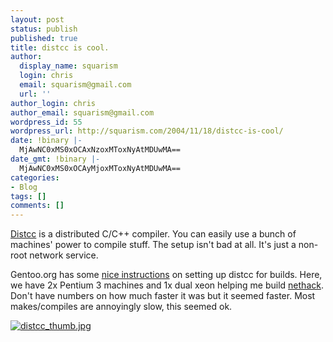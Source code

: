 ```yaml
---
layout: post
status: publish
published: true
title: distcc is cool.
author:
  display_name: squarism
  login: chris
  email: squarism@gmail.com
  url: ''
author_login: chris
author_email: squarism@gmail.com
wordpress_id: 55
wordpress_url: http://squarism.com/2004/11/18/distcc-is-cool/
date: !binary |-
  MjAwNC0xMS0xOCAxNzoxMToxNyAtMDUwMA==
date_gmt: !binary |-
  MjAwNC0xMS0xOCAyMjoxMToxNyAtMDUwMA==
categories:
- Blog
tags: []
comments: []
---
```

[Distcc](http://distcc.samba.org/) is a distributed C/C++ compiler.  You can easily use a bunch of machines' power to compile stuff.  The setup isn't bad at all.  It's just a non-root network service.

Gentoo.org has some [nice instructions](http://www.gentoo.org/doc/en/distcc.xml) on setting up distcc for builds.  Here, we have 2x Pentium 3 machines and 1x dual xeon helping me build [nethack](http://www.nethack.org/).  Don't have numbers on how much faster it was but it seemed faster.  Most makes/compiles are annoyingly slow, this seemed ok.

[![distcc_thumb.jpg](http://squarism.com/wp-content/photos/distcc_thumb.jpg)](http://squarism.com/archives/distcc_full.html)